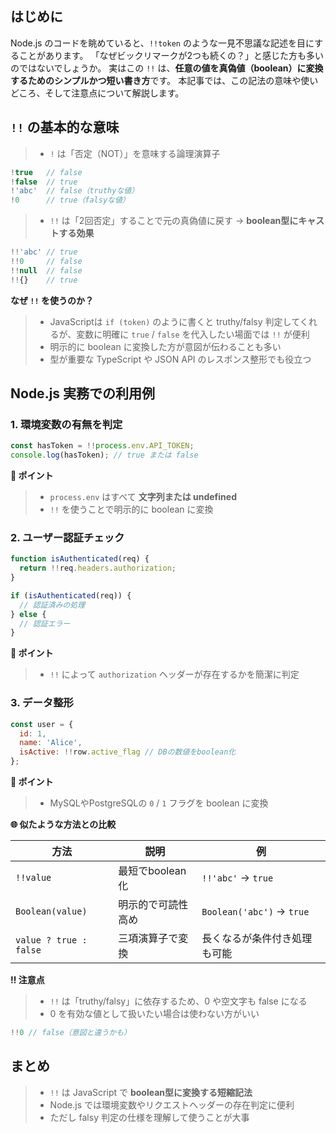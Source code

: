 ## はじめに

Node.js のコードを眺めていると、`!!token` のような一見不思議な記述を目にすることがあります。
「なぜビックリマークが2つも続くの？」と感じた方も多いのではないでしょうか。
実はこの `!!` は、**任意の値を真偽値（boolean）に変換するためのシンプルかつ短い書き方**です。
本記事では、この記法の意味や使いどころ、そして注意点について解説します。

## `!!` の基本的な意味

>* `!` は「否定（NOT）」を意味する論理演算子

```js
!true   // false
!false  // true
!'abc'  // false（truthyな値）
!0      // true（falsyな値）
```

>* `!!` は「2回否定」することで元の真偽値に戻す
  → **boolean型にキャストする効果**

```js
!!'abc' // true
!!0     // false
!!null  // false
!!{}    // true
```

**なぜ `!!` を使うのか？**

>* JavaScriptは `if (token)` のように書くと truthy/falsy 判定してくれるが、変数に明確に `true` / `false` を代入したい場面では `!!` が便利
>* 明示的に boolean に変換した方が意図が伝わることも多い
>* 型が重要な TypeScript や JSON API のレスポンス整形でも役立つ

## Node.js 実務での利用例

### 1\. 環境変数の有無を判定

```js
const hasToken = !!process.env.API_TOKEN;
console.log(hasToken); // true または false
```

**📌 ポイント**

>* `process.env` はすべて **文字列または undefined**
>* `!!` を使うことで明示的に boolean に変換

### 2\. ユーザー認証チェック

```js
function isAuthenticated(req) {
  return !!req.headers.authorization;
}

if (isAuthenticated(req)) {
  // 認証済みの処理
} else {
  // 認証エラー
}
```

**📌 ポイント**

>* `!!` によって `authorization` ヘッダーが存在するかを簡潔に判定

### 3\. データ整形

```js
const user = {
  id: 1,
  name: 'Alice',
  isActive: !!row.active_flag // DBの数値をboolean化
};
```

**📌 ポイント**

>* MySQLやPostgreSQLの `0` / `1` フラグを boolean に変換

**🌐 似たような方法との比較**

| 方法                     | 説明          | 例                         |
| ---------------------- | ----------- | ------------------------- |
| `!!value`              | 最短でboolean化 | `!!'abc'` → `true`        |
| `Boolean(value)`       | 明示的で可読性高め   | `Boolean('abc')` → `true` |
| `value ? true : false` | 三項演算子で変換    | 長くなるが条件付き処理も可能            |

**‼️ 注意点**

>* `!!` は「truthy/falsy」に依存するため、0 や空文字も false になる
>* 0 を有効な値として扱いたい場合は使わない方がいい

  ```js
  !!0 // false（意図と違うかも）
  ```

## まとめ

>* `!!` は JavaScript で **boolean型に変換する短縮記法**
>* Node.js では環境変数やリクエストヘッダーの存在判定に便利
>* ただし falsy 判定の仕様を理解して使うことが大事
